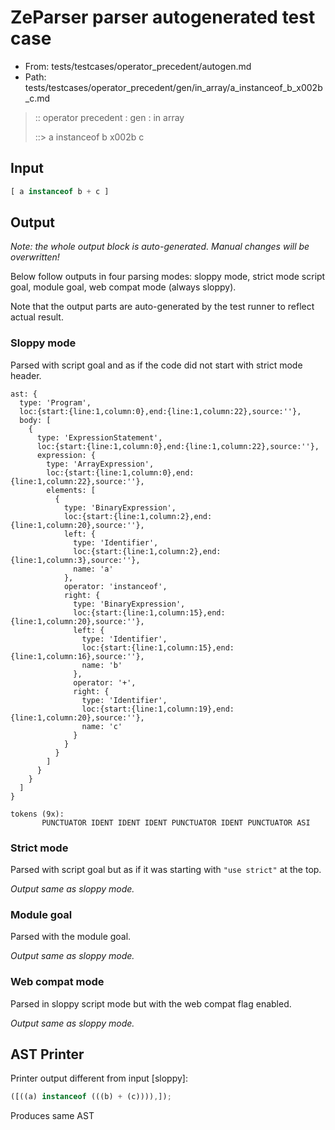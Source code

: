 # ZeParser parser autogenerated test case

- From: tests/testcases/operator_precedent/autogen.md
- Path: tests/testcases/operator_precedent/gen/in_array/a_instanceof_b_x002b_c.md

> :: operator precedent : gen : in array
>
> ::> a instanceof b x002b c

## Input


`````js
[ a instanceof b + c ]
`````

## Output

_Note: the whole output block is auto-generated. Manual changes will be overwritten!_

Below follow outputs in four parsing modes: sloppy mode, strict mode script goal, module goal, web compat mode (always sloppy).

Note that the output parts are auto-generated by the test runner to reflect actual result.

### Sloppy mode

Parsed with script goal and as if the code did not start with strict mode header.

`````
ast: {
  type: 'Program',
  loc:{start:{line:1,column:0},end:{line:1,column:22},source:''},
  body: [
    {
      type: 'ExpressionStatement',
      loc:{start:{line:1,column:0},end:{line:1,column:22},source:''},
      expression: {
        type: 'ArrayExpression',
        loc:{start:{line:1,column:0},end:{line:1,column:22},source:''},
        elements: [
          {
            type: 'BinaryExpression',
            loc:{start:{line:1,column:2},end:{line:1,column:20},source:''},
            left: {
              type: 'Identifier',
              loc:{start:{line:1,column:2},end:{line:1,column:3},source:''},
              name: 'a'
            },
            operator: 'instanceof',
            right: {
              type: 'BinaryExpression',
              loc:{start:{line:1,column:15},end:{line:1,column:20},source:''},
              left: {
                type: 'Identifier',
                loc:{start:{line:1,column:15},end:{line:1,column:16},source:''},
                name: 'b'
              },
              operator: '+',
              right: {
                type: 'Identifier',
                loc:{start:{line:1,column:19},end:{line:1,column:20},source:''},
                name: 'c'
              }
            }
          }
        ]
      }
    }
  ]
}

tokens (9x):
       PUNCTUATOR IDENT IDENT IDENT PUNCTUATOR IDENT PUNCTUATOR ASI
`````

### Strict mode

Parsed with script goal but as if it was starting with `"use strict"` at the top.

_Output same as sloppy mode._

### Module goal

Parsed with the module goal.

_Output same as sloppy mode._

### Web compat mode

Parsed in sloppy script mode but with the web compat flag enabled.

_Output same as sloppy mode._

## AST Printer

Printer output different from input [sloppy]:

````js
([((a) instanceof (((b) + (c)))),]);
````

Produces same AST
